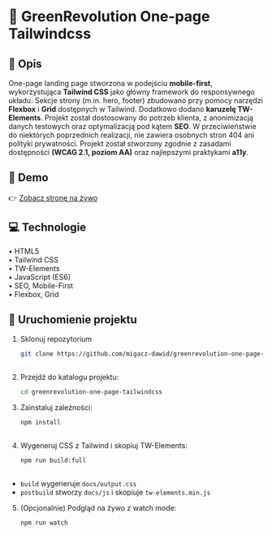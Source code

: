 # 🎨 GreenRevolution One-page Tailwindcss

## 📝 Opis  
One-page landing page stworzona w podejściu **mobile-first**, wykorzystująca **Tailwind CSS** jako główny framework do responsywnego układu. Sekcje strony (m.in. hero,  footer) zbudowano przy pomocy narzędzi **Flexbox** i **Grid** dostępnych w Tailwind. Dodatkowo dodano **karuzelę TW-Elements**. Projekt został dostosowany do potrzeb klienta, z anonimizacją danych testowych oraz optymalizacją pod kątem **SEO**. W przeciwieństwie do niektórych poprzednich realizacji, nie zawiera osobnych stron 404 ani polityki prywatności. Projekt został stworzony zgodnie z zasadami dostępności **(WCAG 2.1, poziom AA)** oraz najlepszymi praktykami **a11y**.

## 🔗 Demo  
👉 [Zobacz stronę na żywo](https://migacz-dawid.github.io/greenrevolution-one-page-tailwindcss/)  

## 💻 Technologie  
• HTML5  
• Tailwind CSS  
• TW-Elements  
• JavaScript (ES6)  
• SEO, Mobile-First  
• Flexbox, Grid

## 📂 Uruchomienie projektu  
1. Sklonuj repozytorium  
   ```bash
   git clone https://github.com/migacz-dawid/greenrevolution-one-page-tailwindcss
  
2. Przejdź do katalogu projektu: 
   ```bash
   cd greenrevolution-one-page-tailwindcss

3. Zainstaluj zależności:  
   ```bash
   npm install
  
4. Wygeneruj CSS z Tailwind i skopiuj TW-Elements: 
   ```bash
   npm run build:full
  
 + `build` wygeneruje `docs/output.css`
 + `postbuild` stworzy `docs/js` i skopiuje `tw-elements.min.js`
   
5. (Opcjonalnie) Podgląd na żywo z watch mode:
   ```bash
   npm run watch
 
